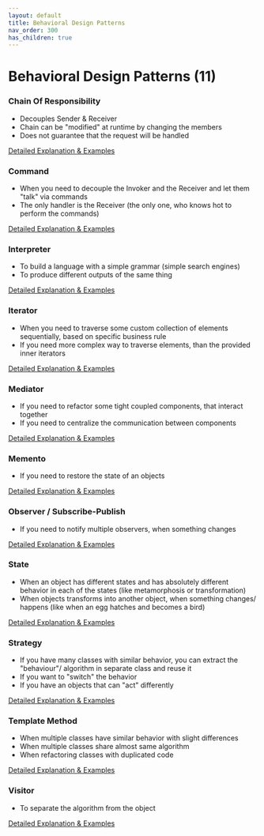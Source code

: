 ```yaml
---
layout: default
title: Behavioral Design Patterns
nav_order: 300
has_children: true
---
```


# Behavioral Design Patterns (11)

### Chain Of Responsibility
* Decouples Sender & Receiver
* Chain can be "modified" at runtime by changing the members
* Does not guarantee that the request will be handled

[Detailed Explanation & Examples](https://github.com/Iretha/ebook-design-patterns/blob/master/src/com/smdev/gof/behavioral/chain_of_responsibility)

### Command
* When you need to decouple the Invoker and the Receiver and let them "talk" via commands
* The only handler is the Receiver (the only one, who knows hot to perform the commands)

[Detailed Explanation & Examples](https://github.com/Iretha/ebook-design-patterns/blob/master/src/com/smdev/gof/behavioral/command)

### Interpreter
* To build a language with a simple grammar (simple search engines)
* To produce different outputs of the same thing

[Detailed Explanation & Examples](https://github.com/Iretha/ebook-design-patterns/blob/master/src/com/smdev/gof/behavioral/interpreter)

### Iterator
* When you need to traverse some custom collection of elements sequentially, based on specific business rule
* If you need more complex way to traverse elements, than the provided inner iterators

[Detailed Explanation & Examples](https://github.com/Iretha/ebook-design-patterns/blob/master/src/com/smdev/gof/behavioral/iterator)

### Mediator
* If you need to refactor some tight coupled components, that interact together
* If you need to centralize the communication between components

[Detailed Explanation & Examples](https://github.com/Iretha/ebook-design-patterns/blob/master/src/com/smdev/gof/behavioral/mediator)

### Memento
* If you need to restore the state of an objects

[Detailed Explanation & Examples](https://github.com/Iretha/ebook-design-patterns/blob/master/src/com/smdev/gof/behavioral/memento)

### Observer / Subscribe-Publish 
* If you need to notify multiple observers, when something changes

[Detailed Explanation & Examples](https://github.com/Iretha/ebook-design-patterns/blob/master/src/com/smdev/gof/behavioral/observer)

### State
* When an object has different states and has absolutely different behavior in each of the states (like metamorphosis or transformation)
* When objects transforms into another object, when something changes/ happens (like when an egg hatches and becomes a bird)

[Detailed Explanation & Examples](https://github.com/Iretha/ebook-design-patterns/blob/master/src/com/smdev/gof/behavioral/state)

### Strategy
* If you have many classes with similar behavior, you can extract the "behaviour"/ algorithm in separate class and reuse it
* If you want to "switch" the behavior
* If you have an objects that can "act" differently

[Detailed Explanation & Examples](https://github.com/Iretha/ebook-design-patterns/blob/master/src/com/smdev/gof/behavioral/strategy)

### Template Method
* When multiple classes have similar behavior with slight differences
* When multiple classes share almost same algorithm
* When refactoring classes with duplicated code

[Detailed Explanation & Examples](https://github.com/Iretha/ebook-design-patterns/blob/master/src/com/smdev/gof/behavioral/template_method)

### Visitor
* To separate the algorithm from the object

[Detailed Explanation & Examples](https://github.com/Iretha/ebook-design-patterns/blob/master/src/com/smdev/gof/behavioral/visitor)
